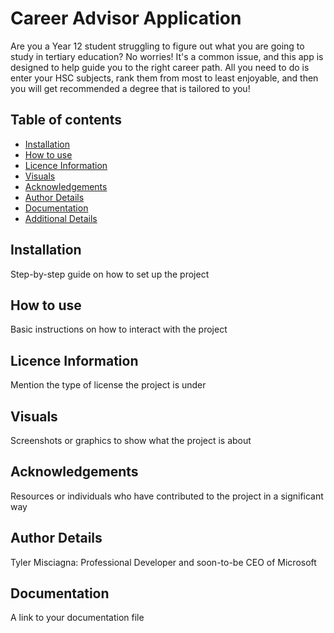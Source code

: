 # Career Advisor Application
Are you a Year 12 student struggling to figure out what you are going to study in tertiary education? No worries! It's a common issue, and this app is designed to help guide you to the right career path.
All you need to do is enter your HSC subjects, rank them from most to least enjoyable, and then you will get recommended a degree that is tailored to you!

## Table of contents
- [Installation](#installation)
- [How to use](#howtouse)
- [Licence Information](#licenceinformation)
- [Visuals](#visuals)
- [Acknowledgements](#acknowledgements)
- [Author Details](#authordetails)
- [Documentation](#documentation)
- [Additional Details](#additionaldetails)


## Installation
Step-by-step guide on how to set up the project

## How to use
Basic instructions on how to interact with the project

## Licence Information
Mention the type of license the project is under

## Visuals
Screenshots or graphics to show what the project is about

## Acknowledgements
Resources or individuals who have contributed to the project in a significant way

## Author Details
Tyler Misciagna: Professional Developer and soon-to-be CEO of Microsoft

## Documentation
A link to your documentation file
